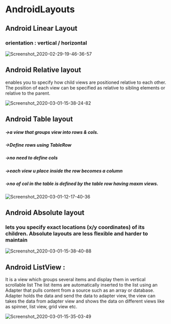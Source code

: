 # AndroidLayouts
## Android Linear Layout
### orientation : vertical / horizontal 
![Screenshot_2020-02-29-19-46-36-57](https://user-images.githubusercontent.com/43209043/75609484-08f3b000-5b2f-11ea-8e37-7804d686b356.jpg)
## Android Relative layout
enables you to specify how child views are positioned relative to each other. The position of each view can be specified as relative to sibling elements or relative to the parent.

![Screenshot_2020-03-01-15-38-24-82](https://user-images.githubusercontent.com/43209043/75623716-f16e0300-5bd2-11ea-87a1-a3cbcdf09366.jpg)

## Android Table layout
##### ->a view that groups view into rows & cols.
##### ->Define rows using TableRow
##### ->no need to define cols
##### ->each view u place inside the row becomes a column
##### ->no of col in the table is defined by the table row having maxm views.

![Screenshot_2020-03-01-12-17-40-36](https://user-images.githubusercontent.com/43209043/75623735-2712ec00-5bd3-11ea-9cb9-66dd56f1c96e.jpg)

 ## Android Absolute layout
 
 ### lets you specify exact locations (x/y coordinates) of its children. Absolute layouts are less flexible and harder to maintain
 
 ![Screenshot_2020-03-01-15-38-40-88](https://user-images.githubusercontent.com/43209043/75623768-7a853a00-5bd3-11ea-9113-d1822d47031e.jpg)

 ## Android ListView : 
 
 It is a view which groups several items and display them in vertical scrollable list
The list items are automatically inserted to the list using an Adapter that pulls content from a source such as an array or database.
Adapter holds the data and send the data to adapter view, the view can takes the data from adapter view and shows the data on different views like as spinner, list view, grid view etc.

![Screenshot_2020-03-01-15-35-03-49](https://user-images.githubusercontent.com/43209043/75623774-a9031500-5bd3-11ea-821f-0c4c948b2e8d.jpg)
